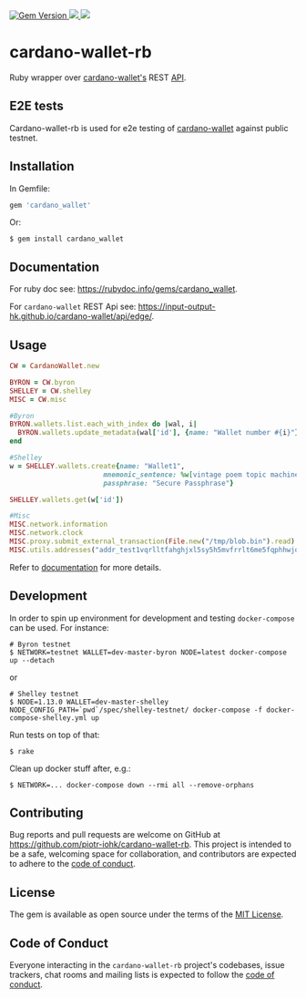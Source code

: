 

<a href="https://badge.fury.io/rb/cardano_wallet">
  <img src="https://badge.fury.io/rb/cardano_wallet.svg" alt="Gem Version">
</a>
<a href="https://github.com/piotr-iohk/cardano-wallet-rb/releases">
  <img src="https://img.shields.io/github/release/piotr-iohk/cardano-wallet-rb.svg" />
</a>
<a href="https://github.com/piotr-iohk/cardano-wallet-rb/actions?query=workflow%3ATests">
  <img src="https://github.com/piotr-iohk/cardano-wallet-rb/workflows/Tests/badge.svg" />
</a>


# cardano-wallet-rb

Ruby wrapper over [cardano-wallet's](https://github.com/input-output-hk/cardano-wallet) REST [API](https://input-output-hk.github.io/cardano-wallet/api/edge/).

## E2E tests

Cardano-wallet-rb is used for e2e testing of [cardano-wallet](https://github.com/input-output-hk/cardano-wallet/test/e2e) against public testnet.


## Installation

In Gemfile:

```ruby
gem 'cardano_wallet'
```

Or:

    $ gem install cardano_wallet

## Documentation

For ruby doc see: https://rubydoc.info/gems/cardano_wallet.

For `cardano-wallet` REST Api see: https://input-output-hk.github.io/cardano-wallet/api/edge/.

## Usage

```ruby
CW = CardanoWallet.new

BYRON = CW.byron
SHELLEY = CW.shelley
MISC = CW.misc

#Byron
BYRON.wallets.list.each_with_index do |wal, i|
  BYRON.wallets.update_metadata(wal['id'], {name: "Wallet number #{i}"})
end

#Shelley
w = SHELLEY.wallets.create{name: "Wallet1",
                       mnemonic_sentence: %w[vintage poem topic machine hazard cement dune glimpse fix brief account badge mass silly business],
                       passphrase: "Secure Passphrase"}

SHELLEY.wallets.get(w['id'])

#Misc
MISC.network.information
MISC.network.clock
MISC.proxy.submit_external_transaction(File.new("/tmp/blob.bin").read)
MISC.utils.addresses("addr_test1vqrlltfahghjxl5sy5h5mvfrrlt6me5fqphhwjqvj5jd88cccqcek")
```

Refer to [documentation](https://rubydoc.info/gems/cardano_wallet) for more details.

## Development

In order to spin up environment for development and testing `docker-compose` can be used. For instance:

    # Byron testnet
    $ NETWORK=testnet WALLET=dev-master-byron NODE=latest docker-compose up --detach

or

    # Shelley testnet
    $ NODE=1.13.0 WALLET=dev-master-shelley NODE_CONFIG_PATH=`pwd`/spec/shelley-testnet/ docker-compose -f docker-compose-shelley.yml up

Run tests on top of that:

    $ rake

Clean up docker stuff after, e.g.:

    $ NETWORK=... docker-compose down --rmi all --remove-orphans

## Contributing

Bug reports and pull requests are welcome on GitHub at https://github.com/piotr-iohk/cardano-wallet-rb. This project is intended to be a safe, welcoming space for collaboration, and contributors are expected to adhere to the [code of conduct](https://github.com/piotr-iohk/cardano-wallet-rb/blob/master/CODE_OF_CONDUCT.md).


## License

The gem is available as open source under the terms of the [MIT License](https://opensource.org/licenses/MIT).

## Code of Conduct

Everyone interacting in the `cardano-wallet-rb` project's codebases, issue trackers, chat rooms and mailing lists is expected to follow the [code of conduct](https://github.com/piotr-iohk/cardano-wallet-rb/blob/master/CODE_OF_CONDUCT.md).
